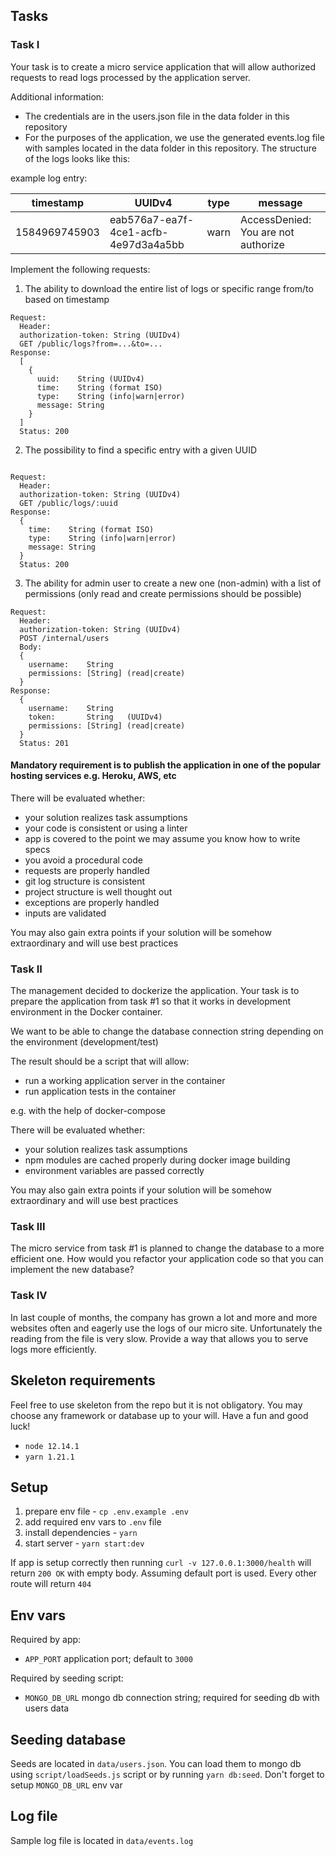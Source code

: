 ## Tasks

### Task I
Your task is to create a micro service application that will allow authorized requests to read logs processed by the application server.

Additional information:
* The credentials are in the users.json file in the data folder in this repository
* For the purposes of the application, we use the generated events.log file with samples located in the data folder in this repository. The structure of the logs looks like this:

example log entry:

| timestamp | UUIDv4 | type | message |
|---|---|---|---|
| 1584969745903 | eab576a7-ea7f-4ce1-acfb-4e97d3a4a5bb | warn | AccessDenied: You are not authorize |

Implement the following requests:

1. The ability to download the entire list of logs or specific range from/to based on timestamp
```
Request:
  Header:
  authorization-token: String (UUIDv4)
  GET /public/logs?from=...&to=...
Response:
  [
    {
      uuid:    String (UUIDv4)
      time:    String (format ISO)
      type:    String (info|warn|error)
      message: String
    }
  ]
  Status: 200
```
2. The possibility to find a specific entry with a given UUID
```

Request:
  Header:
  authorization-token: String (UUIDv4)
  GET /public/logs/:uuid
Response:
  {
    time:    String (format ISO)
    type:    String (info|warn|error)
    message: String
  }
  Status: 200
```
3. The ability for admin user to create a new one (non-admin) with a list of permissions (only read and create permissions should be possible)
```
Request:
  Header:
  authorization-token: String (UUIDv4)
  POST /internal/users
  Body:
  {
    username:    String
    permissions: [String] (read|create)
  }
Response:
  {
    username:    String
    token:       String   (UUIDv4)
    permissions: [String] (read|create)
  }
  Status: 201
```

#### Mandatory requirement is to publish the application in one of the popular hosting services e.g. Heroku, AWS, etc

There will be evaluated whether:
* your solution realizes task assumptions
* your code is consistent or using a linter
* app is covered to the point we may assume you know how to write specs
* you avoid a procedural code
* requests are properly handled
* git log structure is consistent
* project structure is well thought out
* exceptions are properly handled
* inputs are validated

You may also gain extra points if your solution will be somehow extraordinary and will use best practices

### Task II

The management decided to dockerize the application. Your task is to prepare the application from task #1 so that it works in development environment in the Docker container.

We want to be able to change the database connection string depending on the environment (development/test)

The result should be a script that will allow:
* run a working application server in the container
* run application tests in the container

e.g. with the help of docker-compose

There will be evaluated whether:
* your solution realizes task assumptions
* npm modules are cached properly during docker image building
* environment variables are passed correctly

You may also gain extra points if your solution will be somehow extraordinary and will use best practices

### Task III

The micro service from task #1 is planned to change the database to a more efficient one.
How would you refactor your application code so that you can implement the new database?

### Task IV

In last couple of months, the company has grown a lot and more and more websites often and eagerly use the logs of our micro site. Unfortunately the reading from the file is very slow. Provide a way that allows you to serve logs more efficiently.

## Skeleton requirements

Feel free to use skeleton from the repo but it is not obligatory. You may choose any framework or database up to your will. Have a fun and good luck!

- `node 12.14.1`
- `yarn 1.21.1`

## Setup

1. prepare env file - `cp .env.example .env`
1. add required env vars to `.env` file
1. install dependencies - `yarn`
1. start server - `yarn start:dev`

If app is setup correctly then running `curl -v 127.0.0.1:3000/health` will
return `200 OK` with empty body. Assuming default port is used. Every other
route will return `404`

## Env vars

Required by app:

- `APP_PORT` application port; default to `3000`

Required by seeding script:

- `MONGO_DB_URL` mongo db connection string; required for seeding db with users data

## Seeding database

Seeds are located in `data/users.json`. You can load them to mongo db using
`script/loadSeeds.js` script or by running `yarn db:seed`. Don't forget to
setup `MONGO_DB_URL` env var

## Log file

Sample log file is located in `data/events.log`

